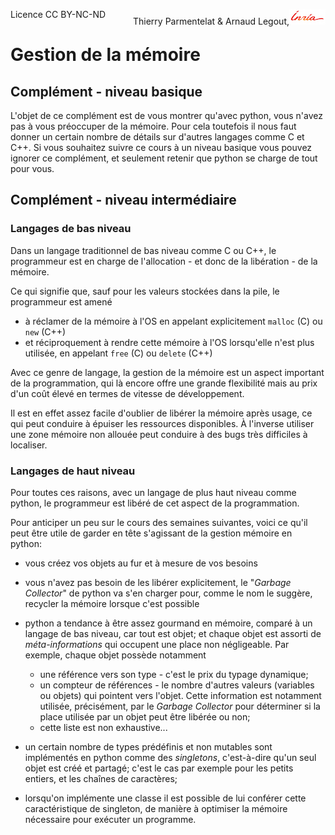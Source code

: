 
<span style="float:left;">Licence CC BY-NC-ND</span><span style="float:right;">Thierry Parmentelat &amp; Arnaud Legout,<img src="media/inria-25.png" style="display:inline"></span><br/>

# Gestion de la mémoire

## Complément - niveau basique

L'objet de ce complément est de vous montrer qu'avec python, vous n'avez pas à vous préoccuper de la mémoire. Pour cela toutefois il nous faut donner un certain nombre de détails sur d'autres langages comme C et C++. Si vous souhaitez suivre ce cours à un niveau basique vous pouvez ignorer ce complément, et seulement retenir que python se charge de tout pour vous.

## Complément - niveau intermédiaire

### Langages de bas niveau

Dans un langage traditionnel de bas niveau comme C ou C++, le programmeur est en charge de l'allocation - et donc de la libération - de la mémoire. 

Ce qui signifie que, sauf pour les valeurs stockées dans la pile, le programmeur est amené
 * à réclamer de la mémoire à l'OS en appelant explicitement `malloc` (C) ou `new` (C++)
 * et réciproquement à rendre cette mémoire à l'OS lorsqu'elle n'est plus utilisée, en appelant `free` (C) ou `delete` (C++)

Avec ce genre de langage, la gestion de la mémoire est un aspect important de la programmation, qui là encore offre une grande flexibilité mais au prix d'un coût élevé en termes de vitesse de développement.

Il est en effet assez facile d'oublier de libérer la mémoire après usage, ce qui peut conduire à épuiser les ressources disponibles. À l'inverse utiliser une zone mémoire non allouée peut conduire à des bugs très difficiles à localiser.

### Langages de haut niveau

Pour toutes ces raisons, avec un langage de plus haut niveau comme python, le programmeur est libéré de cet aspect de la programmation.

Pour anticiper un peu sur le cours des semaines suivantes, voici ce qu'il peut être utile de garder en tête s'agissant de la gestion mémoire en python:
 * vous créez vos objets au fur et à mesure de vos besoins
 * vous n'avez pas besoin de les libérer explicitement, le "*Garbage Collector*" de python va s'en charger pour, comme le nom le suggère, recycler la mémoire lorsque c'est possible


 * python a tendance à être assez gourmand en mémoire, comparé à un langage de bas niveau, car tout est objet; et chaque objet est assorti de *méta-informations* qui occupent une place non négligeable. Par exemple, chaque objet possède notamment
   * une référence vers son type - c'est le prix du typage dynamique;
   * un compteur de références - le nombre d'autres valeurs (variables ou objets) qui pointent vers l'objet. Cette information est notamment utilisée, précisément, par le *Garbage Collector* pour déterminer si la place utilisée par un objet peut être libérée ou non;
   * cette liste est non exhaustive...
 * un certain nombre de types prédéfinis et non mutables sont implémentés en python comme des *singletons*, c'est-à-dire qu'un seul objet est créé et partagé; c'est le cas par exemple pour les petits entiers, et les chaînes de caractères;
 * lorsqu'on implémente une classe il est possible de lui conférer cette caractéristique de singleton, de manière à optimiser la mémoire nécessaire pour exécuter un programme.
